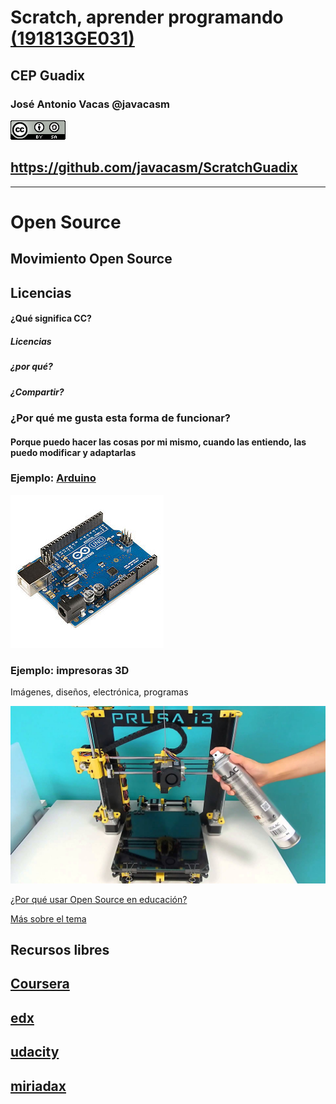 # Scratch, aprender programando [(191813GE031)](https://www.juntadeandalucia.es/educacion/secretariavirtual/consultaCEP/actividad/191813GE031/) 

## CEP Guadix

### José Antonio Vacas @javacasm

[![CCbySA](imagenes/CCbySQ_88x31.png)](./imagenes/Licencia_CC.png)

## https://github.com/javacasm/ScratchGuadix

* * * 

# Open Source


## Movimiento Open Source

## Licencias



#### ¿Qué significa CC?
#####  Licencias
#####  ¿por qué?
#####  ¿Compartir?

### ¿Por qué me gusta esta forma de funcionar?

#### Porque puedo hacer las cosas por mi mismo, cuando las entiendo, las puedo modificar y adaptarlas

### Ejemplo: [Arduino](http://www.arduino.cc)
![arduino](./imagenes/Arduino_Uno_-_R3.jpg)


### Ejemplo: impresoras 3D
Imágenes, diseños, electrónica, programas

![prusa](./imagenes/prusa.jpg)

[¿Por qué usar Open Source en educación?](http://www.slideshare.net/josepujolperez/programacion-y-robtica-secundaria-open-source?next_slideshow=1)

[Más sobre el tema](https://github.com/javacasm/ILoveOpen/blob/master/contenidos.md)

## Recursos libres


## [Coursera](https://es.coursera.org/)

## [edx](https://www.edx.org/)

## [udacity](https://www.udacity.com/me#!/)

## [miriadax](https://miriadax.net/home)
